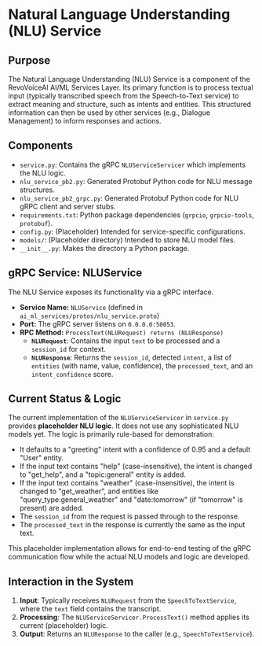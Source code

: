 # Natural Language Understanding (NLU) Service

## Purpose

The Natural Language Understanding (NLU) Service is a component of the RevoVoiceAI AI/ML Services Layer. Its primary function is to process textual input (typically transcribed speech from the Speech-to-Text service) to extract meaning and structure, such as intents and entities. This structured information can then be used by other services (e.g., Dialogue Management) to inform responses and actions.

## Components

*   `service.py`: Contains the gRPC `NLUServiceServicer` which implements the NLU logic.
*   `nlu_service_pb2.py`: Generated Protobuf Python code for NLU message structures.
*   `nlu_service_pb2_grpc.py`: Generated Protobuf Python code for NLU gRPC client and server stubs.
*   `requirements.txt`: Python package dependencies (`grpcio`, `grpcio-tools`, `protobuf`).
*   `config.py`: (Placeholder) Intended for service-specific configurations.
*   `models/`: (Placeholder directory) Intended to store NLU model files.
*   `__init__.py`: Makes the directory a Python package.

## gRPC Service: NLUService

The NLU Service exposes its functionality via a gRPC interface.

*   **Service Name:** `NLUService` (defined in `ai_ml_services/protos/nlu_service.proto`)
*   **Port:** The gRPC server listens on `0.0.0.0:50053`.
*   **RPC Method:** `ProcessText(NLURequest) returns (NLUResponse)`
    *   **`NLURequest`**: Contains the input `text` to be processed and a `session_id` for context.
    *   **`NLUResponse`**: Returns the `session_id`, detected `intent`, a list of `entities` (with name, value, confidence), the `processed_text`, and an `intent_confidence` score.

## Current Status & Logic

The current implementation of the `NLUServiceServicer` in `service.py` provides **placeholder NLU logic**. It does not use any sophisticated NLU models yet.
The logic is primarily rule-based for demonstration:
*   It defaults to a "greeting" intent with a confidence of 0.95 and a default "User" entity.
*   If the input text contains "help" (case-insensitive), the intent is changed to "get_help", and a "topic:general" entity is added.
*   If the input text contains "weather" (case-insensitive), the intent is changed to "get_weather", and entities like "query_type:general_weather" and "date:tomorrow" (if "tomorrow" is present) are added.
*   The `session_id` from the request is passed through to the response.
*   The `processed_text` in the response is currently the same as the input text.

This placeholder implementation allows for end-to-end testing of the gRPC communication flow while the actual NLU models and logic are developed.

## Interaction in the System

1.  **Input**: Typically receives `NLURequest` from the `SpeechToTextService`, where the `text` field contains the transcript.
2.  **Processing**: The `NLUServiceServicer.ProcessText()` method applies its current (placeholder) logic.
3.  **Output**: Returns an `NLUResponse` to the caller (e.g., `SpeechToTextService`).
